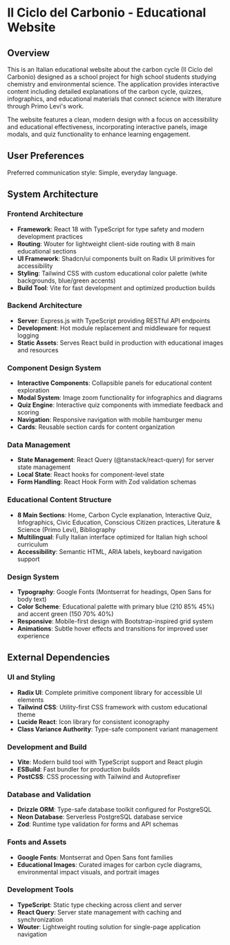 # Il Ciclo del Carbonio - Educational Website

## Overview

This is an Italian educational website about the carbon cycle (Il Ciclo del Carbonio) designed as a school project for high school students studying chemistry and environmental science. The application provides interactive content including detailed explanations of the carbon cycle, quizzes, infographics, and educational materials that connect science with literature through Primo Levi's work.

The website features a clean, modern design with a focus on accessibility and educational effectiveness, incorporating interactive panels, image modals, and quiz functionality to enhance learning engagement.

## User Preferences

Preferred communication style: Simple, everyday language.

## System Architecture

### Frontend Architecture
- **Framework**: React 18 with TypeScript for type safety and modern development practices
- **Routing**: Wouter for lightweight client-side routing with 8 main educational sections
- **UI Framework**: Shadcn/ui components built on Radix UI primitives for accessibility
- **Styling**: Tailwind CSS with custom educational color palette (white backgrounds, blue/green accents)
- **Build Tool**: Vite for fast development and optimized production builds

### Backend Architecture
- **Server**: Express.js with TypeScript providing RESTful API endpoints
- **Development**: Hot module replacement and middleware for request logging
- **Static Assets**: Serves React build in production with educational images and resources

### Component Design System
- **Interactive Components**: Collapsible panels for educational content exploration
- **Modal System**: Image zoom functionality for infographics and diagrams
- **Quiz Engine**: Interactive quiz components with immediate feedback and scoring
- **Navigation**: Responsive navigation with mobile hamburger menu
- **Cards**: Reusable section cards for content organization

### Data Management
- **State Management**: React Query (@tanstack/react-query) for server state management
- **Local State**: React hooks for component-level state
- **Form Handling**: React Hook Form with Zod validation schemas

### Educational Content Structure
- **8 Main Sections**: Home, Carbon Cycle explanation, Interactive Quiz, Infographics, Civic Education, Conscious Citizen practices, Literature & Science (Primo Levi), Bibliography
- **Multilingual**: Fully Italian interface optimized for Italian high school curriculum
- **Accessibility**: Semantic HTML, ARIA labels, keyboard navigation support

### Design System
- **Typography**: Google Fonts (Montserrat for headings, Open Sans for body text)
- **Color Scheme**: Educational palette with primary blue (210 85% 45%) and accent green (150 70% 40%)
- **Responsive**: Mobile-first design with Bootstrap-inspired grid system
- **Animations**: Subtle hover effects and transitions for improved user experience

## External Dependencies

### UI and Styling
- **Radix UI**: Complete primitive component library for accessible UI elements
- **Tailwind CSS**: Utility-first CSS framework with custom educational theme
- **Lucide React**: Icon library for consistent iconography
- **Class Variance Authority**: Type-safe component variant management

### Development and Build
- **Vite**: Modern build tool with TypeScript support and React plugin
- **ESBuild**: Fast bundler for production builds
- **PostCSS**: CSS processing with Tailwind and Autoprefixer

### Database and Validation
- **Drizzle ORM**: Type-safe database toolkit configured for PostgreSQL
- **Neon Database**: Serverless PostgreSQL database service
- **Zod**: Runtime type validation for forms and API schemas

### Fonts and Assets
- **Google Fonts**: Montserrat and Open Sans font families
- **Educational Images**: Curated images for carbon cycle diagrams, environmental impact visuals, and portrait images

### Development Tools
- **TypeScript**: Static type checking across client and server
- **React Query**: Server state management with caching and synchronization
- **Wouter**: Lightweight routing solution for single-page application navigation
